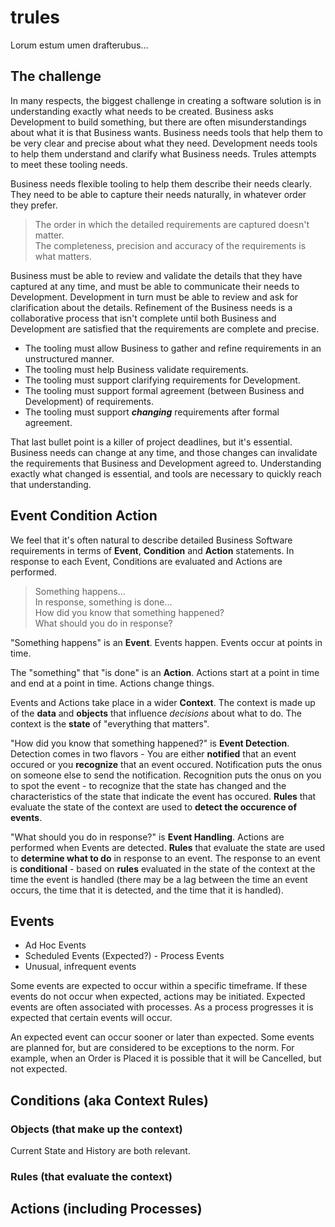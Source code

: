 # trules
Lorum estum umen drafterubus...  

## The challenge

In many respects, the biggest challenge in creating a software solution is in understanding exactly what needs to be created. Business asks Development to build something, but there are often misunderstandings about what it is that Business wants. Business needs tools that help them to be very clear and precise about what they need. Development needs tools to help them understand and clarify what Business needs. Trules attempts to meet these tooling needs.  

Business needs flexible tooling to help them describe their needs clearly. They need to be able to capture their needs naturally, in whatever order they prefer.

> The order in which the detailed requirements are captured doesn't matter.  
> The completeness, precision and accuracy of the requirements is what matters.  

Business must be able to review and validate the details that they have captured at any time, and must be able to communicate their needs to Development. Development in turn must be able to review and ask for clarification about the details. Refinement of the Business needs is a collaborative process that isn't complete until both Business and Development are satisfied that the requirements are complete and precise.

* The tooling must allow Business to gather and refine requirements in an unstructured manner.
* The tooling must help Business validate requirements.
* The tooling must support clarifying requirements for Development.
* The tooling must support formal agreement (between Business and Development) of requirements.
* The tooling must support ***changing*** requirements after formal agreement.

That last bullet point is a killer of project deadlines, but it's essential. Business needs can change at any time, and those changes can invalidate the requirements that Business and Development agreed to. Understanding exactly what changed is essential, and tools are necessary to quickly reach that understanding.

## Event Condition Action

We feel that it's often natural to describe detailed Business Software requirements in terms of **Event**, **Condition** and **Action** statements. In response to each Event, Conditions are evaluated and Actions are performed.

> Something happens...  
> In response, something is done...  
> How did you know that something happened?  
> What should you do in response?  

"Something happens" is an **Event**. Events happen. Events occur at points in time.  
  
The "something" that "is done" is an **Action**. Actions start at a point in time and end at a point in time. Actions change things.  

Events and Actions take place in a wider **Context**. The context is made up of the **data** and **objects** that influence *decisions* about what to do. The context is the **state** of "everything that matters".  

"How did you know that something happened?" is **Event Detection**. Detection comes in two flavors - You are either **notified** that an event occured or you **recognize** that an event occured. Notification puts the onus on someone else to send the notification. Recognition puts the onus on you to spot the event - to recognize that the state has changed and the characteristics of the state that indicate the event has occured. **Rules** that evaluate the state of the context are used to **detect the occurence of events**.  

"What should you do in response?" is **Event Handling**. Actions are performed when Events are detected. **Rules** that evaluate the state are used to **determine what to do** in response to an event. The response to an event is **conditional** - based on **rules** evaluated in the state of the context at the time the event is handled (there may be a lag between the time an event occurs, the time that it is detected, and the time that it is handled).  

## Events
* Ad Hoc Events
* Scheduled Events (Expected?) - Process Events
* Unusual, infrequent events  

Some events are expected to occur within a specific timeframe. If these events do not occur when expected, actions may be initiated. Expected events are often associated with processes. As a process progresses it is expected that certain events will occur.

An expected event can occur sooner or later than expected.
Some events are planned for, but are considered to be exceptions to the norm. For example, when an Order is Placed it is possible that it will be Cancelled, but not expected.


## Conditions (aka Context Rules)
### Objects (that make up the context)
Current State and History are both relevant.
### Rules (that evaluate the context)

## Actions (including Processes)
